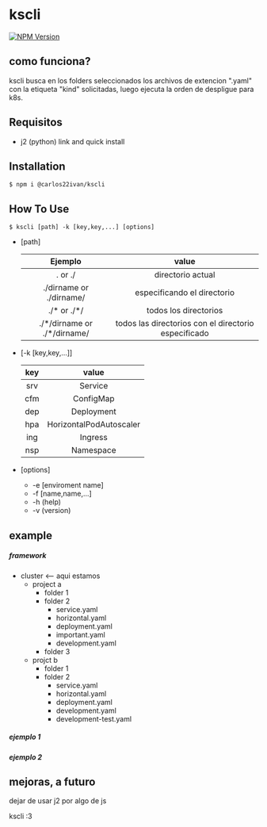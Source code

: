 # kscli

[![NPM Version](https://img.shields.io/npm/v/@carlos22ivan/kscli.svg)](https://www.npmjs.com/package/@carlos22ivan/kscli)

## como funciona?

kscli busca en los folders seleccionados los archivos de extencion ".yaml" con la etiqueta "kind" solicitadas, luego ejecuta la orden de despligue para k8s.

## Requisitos 

* j2  (python) link and quick install

## Installation

`$ npm i @carlos22ivan/kscli`

## How To Use

`$ kscli [path] -k [key,key,...] [options]`

* [path]

    |Ejemplo                            |value                       
    |:---:                              |:---:                      
    |. or ./                            |directorio actual| 
    |./dirname or ./dirname/            |especificando el directorio
    |./\*  or ./\*/                     |todos los directorios
    |./\*/dirname or ./\*/dirname/</pre>|todos las directorios con el directorio especificado

* [-k [key,key,...]]

    |key    |value                      
    |:---:  |:---:                      
    |srv    |Service                    
    |cfm    |ConfigMap                  
    |dep    |Deployment                 
    |hpa    |HorizontalPodAutoscaler    
    |ing    |Ingress                    
    |nsp    |Namespace                  

* [options]
    * -e [enviroment name]
    * -f [name,name,...]
    * -h (help)
    * -v (version)

## example

##### framework

 * cluster <-- aqui estamos
    * project a
        * folder 1
        * folder 2
            * service.yaml
            * horizontal.yaml
            * deployment.yaml
            * important.yaml
            * development.yaml
        * folder 3
    * projct b    
        * folder 1
        * folder 2
            * service.yaml
            * horizontal.yaml
            * deployment.yaml
            * development.yaml
            * development-test.yaml

##### ejemplo 1

##### ejemplo 2

## mejoras, a futuro

dejar de usar j2 por algo de js


kscli :3
